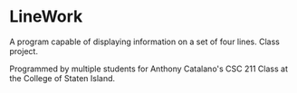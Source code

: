# LineWork

A program capable of displaying information on a set of four lines. Class project.

Programmed by multiple students for Anthony Catalano's CSC 211 Class at the College of Staten Island.
